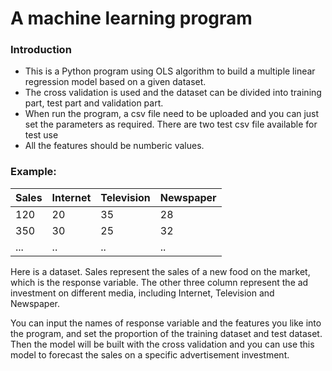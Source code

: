 # A machine learning program 

### Introduction

* This is a Python program using OLS algorithm to build a multiple linear regression model based on a given dataset.
* The cross validation is used and the dataset can be divided into training part, test part and validation part.
* When run the program, a csv file need to be uploaded and you can just set the parameters as required. There are two test csv file available for test use
* All the features should be numberic values.

### Example:

Sales | Internet | Television | Newspaper
------|----------|------------|---------
120   |  20      |  35        |   28  
350   |  30      |  25        |   32
...   |  ..      |  ..        |   ..


Here is a dataset. Sales represent the sales of a new food on the market, which is the response variable. The other three column represent
the ad investment on different media, including Internet, Television and Newspaper.

You can input the names of response variable and the features you like into the program, and set the proportion of the training dataset
and test dataset. Then the model will be built with the cross validation and you can use this model to forecast the sales on a specific
advertisement investment.
